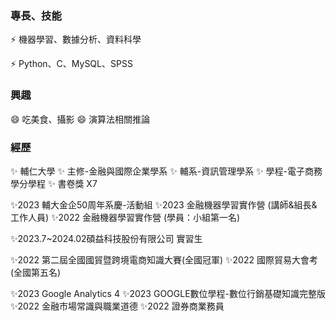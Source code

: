 ### 專長、技能
⚡ 機器學習、數據分析、資料科學

⚡ Python、C、MySQL、SPSS

### 興趣
😄 吃美食、攝影
😄 演算法相關推論

### 經歷
✨ 輔仁大學 
✨ 主修-金融與國際企業學系
✨ 輔系-資訊管理學系
✨ 學程-電子商務學分學程
✨ 書卷獎 X7

✨2023 輔大金企50周年系慶-活動組
✨2023 金融機器學習實作營 (講師&組長&工作人員) 
✨2022 金融機器學習實作營 (學員：小組第一名)

✨2023.7~2024.02碩益科技股份有限公司 實習生

✨2022 第二屆全國國貿暨跨境電商知識大賽(全國冠軍)
✨2022 國際貿易大會考(全國第五名)

✨2023 Google Analytics 4
✨2023 GOOGLE數位學程-數位行銷基礎知識完整版
✨2022 金融市場常識與職業道德
✨2022 證券商業務員
